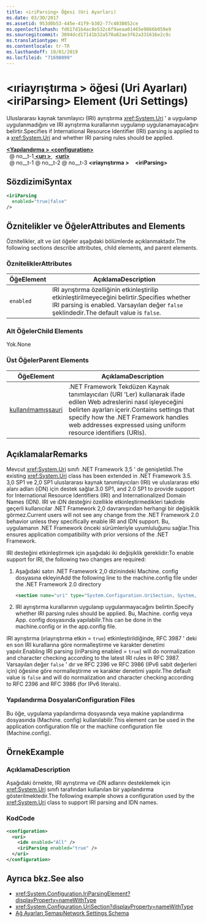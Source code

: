 ```yaml
---
title: <iriParsing> Öğesi (Uri Ayarları)
ms.date: 03/30/2017
ms.assetid: 953d0b53-445e-41f9-b302-77c4030852ce
ms.openlocfilehash: fd617d1b4ac8e532c6f9aeaa01465e9866b059e9
ms.sourcegitcommit: 3094dcd17141b32a570a82ae3f62a331616e2c9c
ms.translationtype: MT
ms.contentlocale: tr-TR
ms.lasthandoff: 10/01/2019
ms.locfileid: "71698099"
---
```

# <a name="iriparsing-element-uri-settings"></a><span data-ttu-id="8a47b-102">\<ıriayrıştırma > öğesi (Uri Ayarları)</span><span class="sxs-lookup"><span data-stu-id="8a47b-102">\<iriParsing> Element (Uri Settings)</span></span>
<span data-ttu-id="8a47b-103">Uluslararası kaynak tanımlayıcı (IRI) ayrıştırma <xref:System.Uri> ' a uygulanıp uygulanmadığını ve IRI ayrıştırma kurallarının uygulanıp uygulanamayacağını belirtir.</span><span class="sxs-lookup"><span data-stu-id="8a47b-103">Specifies if International Resource Identifier (IRI) parsing is applied to a <xref:System.Uri> and whether IRI parsing rules should be applied.</span></span>  
  
[<span data-ttu-id="8a47b-104"> **\<Yapılandırma >** </span><span class="sxs-lookup"><span data-stu-id="8a47b-104">**\<configuration>**</span></span>](../configuration-element.md)  
<span data-ttu-id="8a47b-105">&nbsp; @ no__t-1[ **\<urı >** ](uri-element-uri-settings.md)</span><span class="sxs-lookup"><span data-stu-id="8a47b-105">&nbsp;&nbsp;[**\<uri>**](uri-element-uri-settings.md)</span></span>  
<span data-ttu-id="8a47b-106">&nbsp; @ no__t-1 @ no__t-2 @ no__t-3 **\<ıriayrıştırma >**</span><span class="sxs-lookup"><span data-stu-id="8a47b-106">&nbsp;&nbsp;&nbsp;&nbsp;**\<iriParsing>**</span></span>  
  
## <a name="syntax"></a><span data-ttu-id="8a47b-107">Sözdizimi</span><span class="sxs-lookup"><span data-stu-id="8a47b-107">Syntax</span></span>  
  
```xml  
<iriParsing  
  enabled="true|false"  
/>  
```  
  
## <a name="attributes-and-elements"></a><span data-ttu-id="8a47b-108">Öznitelikler ve Öğeler</span><span class="sxs-lookup"><span data-stu-id="8a47b-108">Attributes and Elements</span></span>  
 <span data-ttu-id="8a47b-109">Öznitelikler, alt ve üst öğeler aşağıdaki bölümlerde açıklanmaktadır.</span><span class="sxs-lookup"><span data-stu-id="8a47b-109">The following sections describe attributes, child elements, and parent elements.</span></span>  
  
### <a name="attributes"></a><span data-ttu-id="8a47b-110">Öznitelikler</span><span class="sxs-lookup"><span data-stu-id="8a47b-110">Attributes</span></span>  
  
|<span data-ttu-id="8a47b-111">**Öğe**</span><span class="sxs-lookup"><span data-stu-id="8a47b-111">**Element**</span></span>|<span data-ttu-id="8a47b-112">**Açıklama**</span><span class="sxs-lookup"><span data-stu-id="8a47b-112">**Description**</span></span>|  
|-----------------|---------------------|  
|`enabled`|<span data-ttu-id="8a47b-113">IRI ayrıştırma özelliğinin etkinleştirilip etkinleştirilmeyeceğini belirtir.</span><span class="sxs-lookup"><span data-stu-id="8a47b-113">Specifies whether IRI parsing is enabled.</span></span> <span data-ttu-id="8a47b-114">Varsayılan değer `false` şeklindedir.</span><span class="sxs-lookup"><span data-stu-id="8a47b-114">The default value is `false`.</span></span>|  
  
### <a name="child-elements"></a><span data-ttu-id="8a47b-115">Alt Öğeler</span><span class="sxs-lookup"><span data-stu-id="8a47b-115">Child Elements</span></span>  
 <span data-ttu-id="8a47b-116">Yok.</span><span class="sxs-lookup"><span data-stu-id="8a47b-116">None</span></span>  
  
### <a name="parent-elements"></a><span data-ttu-id="8a47b-117">Üst Öğeler</span><span class="sxs-lookup"><span data-stu-id="8a47b-117">Parent Elements</span></span>  
  
|<span data-ttu-id="8a47b-118">**Öğe**</span><span class="sxs-lookup"><span data-stu-id="8a47b-118">**Element**</span></span>|<span data-ttu-id="8a47b-119">**Açıklama**</span><span class="sxs-lookup"><span data-stu-id="8a47b-119">**Description**</span></span>|  
|-----------------|---------------------|  
|[<span data-ttu-id="8a47b-120">kullanılmamışsa</span><span class="sxs-lookup"><span data-stu-id="8a47b-120">uri</span></span>](uri-element-uri-settings.md)|<span data-ttu-id="8a47b-121">.NET Framework Tekdüzen Kaynak tanımlayıcıları (URI 'Ler) kullanarak ifade edilen Web adreslerini nasıl işleyeceğini belirten ayarları içerir.</span><span class="sxs-lookup"><span data-stu-id="8a47b-121">Contains settings that specify how the .NET Framework handles web addresses expressed using uniform resource identifiers (URIs).</span></span>|  
  
## <a name="remarks"></a><span data-ttu-id="8a47b-122">Açıklamalar</span><span class="sxs-lookup"><span data-stu-id="8a47b-122">Remarks</span></span>  
 <span data-ttu-id="8a47b-123">Mevcut <xref:System.Uri> sınıfı .NET Framework 3,5 ' de genişletildi.</span><span class="sxs-lookup"><span data-stu-id="8a47b-123">The existing <xref:System.Uri> class has been extended in .NET Framework 3.5.</span></span> <span data-ttu-id="8a47b-124">3,0 SP1 ve 2,0 SP1 uluslararası kaynak tanımlayıcıları (IRI) ve uluslararası etki alanı adları (ıDN) için destek sağlar.</span><span class="sxs-lookup"><span data-stu-id="8a47b-124">3.0 SP1, and 2.0 SP1 to provide support for International Resource Identifiers (IRI) and Internationalized Domain Names (IDN).</span></span> <span data-ttu-id="8a47b-125">IRI ve ıDN desteğini özellikle etkinleştirmedikleri takdirde geçerli kullanıcılar .NET Framework 2,0 davranışından herhangi bir değişiklik görmez.</span><span class="sxs-lookup"><span data-stu-id="8a47b-125">Current users will not see any change from the .NET Framework 2.0 behavior unless they specifically enable IRI and IDN support.</span></span> <span data-ttu-id="8a47b-126">Bu, uygulamanın .NET Framework önceki sürümleriyle uyumluluğunu sağlar.</span><span class="sxs-lookup"><span data-stu-id="8a47b-126">This ensures application compatibility with prior versions of the .NET Framework.</span></span>  
  
 <span data-ttu-id="8a47b-127">IRI desteğini etkinleştirmek için aşağıdaki iki değişiklik gereklidir:</span><span class="sxs-lookup"><span data-stu-id="8a47b-127">To enable support for IRI, the following two changes are required:</span></span>  
  
1. <span data-ttu-id="8a47b-128">Aşağıdaki satırı .NET Framework 2,0 dizinindeki Machine. config dosyasına ekleyin</span><span class="sxs-lookup"><span data-stu-id="8a47b-128">Add the following line to the machine.config file under the .NET Framework 2.0 directory</span></span>  
  
    ```xml  
    <section name="uri" type="System.Configuration.UriSection, System, Version=2.0.0.0, Culture=neutral, PublicKeyToken=b77a5c561934e089" />  
    ```  
  
2. <span data-ttu-id="8a47b-129">IRI ayrıştırma kurallarının uygulanıp uygulanmayacağını belirtin.</span><span class="sxs-lookup"><span data-stu-id="8a47b-129">Specify whether IRI parsing rules should be applied.</span></span> <span data-ttu-id="8a47b-130">Bu, Machine. config veya App. config dosyasında yapılabilir.</span><span class="sxs-lookup"><span data-stu-id="8a47b-130">This can be done in the machine.config or in the app.config file.</span></span>  
  
 <span data-ttu-id="8a47b-131">IRI ayrıştırma (ıriayrıştırma etkin = `true`) etkinleştirildiğinde, RFC 3987 ' deki en son IRI kurallarına göre normalleştirme ve karakter denetimi yapılır.</span><span class="sxs-lookup"><span data-stu-id="8a47b-131">Enabling IRI parsing (iriParsing enabled = `true`) will do normalization and character checking according to the latest IRI rules in RFC 3987.</span></span> <span data-ttu-id="8a47b-132">Varsayılan değer `false` ' dır ve RFC 2396 ve RFC 3986 (IPv6 sabit değerleri için) öğesine göre normalleştirme ve karakter denetimi yapılır.</span><span class="sxs-lookup"><span data-stu-id="8a47b-132">The default value is `false` and will do normalization and character checking according to RFC 2396 and RFC 3986 (for IPv6 literals).</span></span>  
  
### <a name="configuration-files"></a><span data-ttu-id="8a47b-133">Yapılandırma Dosyaları</span><span class="sxs-lookup"><span data-stu-id="8a47b-133">Configuration Files</span></span>  
 <span data-ttu-id="8a47b-134">Bu öğe, uygulama yapılandırma dosyasında veya makine yapılandırma dosyasında (Machine. config) kullanılabilir.</span><span class="sxs-lookup"><span data-stu-id="8a47b-134">This element can be used in the application configuration file or the machine configuration file (Machine.config).</span></span>  
  
## <a name="example"></a><span data-ttu-id="8a47b-135">Örnek</span><span class="sxs-lookup"><span data-stu-id="8a47b-135">Example</span></span>  
  
### <a name="description"></a><span data-ttu-id="8a47b-136">Açıklama</span><span class="sxs-lookup"><span data-stu-id="8a47b-136">Description</span></span>  
 <span data-ttu-id="8a47b-137">Aşağıdaki örnekte, IRI ayrıştırma ve ıDN adlarını desteklemek için <xref:System.Uri> sınıfı tarafından kullanılan bir yapılandırma gösterilmektedir.</span><span class="sxs-lookup"><span data-stu-id="8a47b-137">The following example shows a configuration used by the <xref:System.Uri> class to support IRI parsing and IDN names.</span></span>  
  
### <a name="code"></a><span data-ttu-id="8a47b-138">Kod</span><span class="sxs-lookup"><span data-stu-id="8a47b-138">Code</span></span>  
  
```xml  
<configuration>  
  <uri>  
    <idn enabled="All" />  
    <iriParsing enabled="true" />  
  </uri>  
</configuration>  
```  
  
## <a name="see-also"></a><span data-ttu-id="8a47b-139">Ayrıca bkz.</span><span class="sxs-lookup"><span data-stu-id="8a47b-139">See also</span></span>

- <xref:System.Configuration.IriParsingElement?displayProperty=nameWithType>
- <xref:System.Configuration.UriSection?displayProperty=nameWithType>
- [<span data-ttu-id="8a47b-140">Ağ Ayarları Şeması</span><span class="sxs-lookup"><span data-stu-id="8a47b-140">Network Settings Schema</span></span>](index.md)

